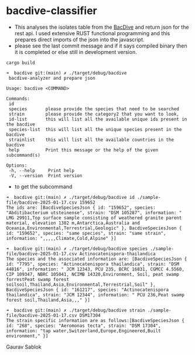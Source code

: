# bacdive-classifier
- This analyses the isolates table from the [BacDive](https://bacdive.dsmz.de/) and return json for the rest api. I used extensive RUST functional programming and this prepares direct imports of the json into the javascript. 
- please see the last commit message and if it says compiled binary then it is completed or else still in development version.

 ```
 cargo build 
 ```
 
 ```
➜  bacdive git:(main) ✗ ./target/debug/bacdive
  bacdive-analyzer and prepare json

 Usage: bacdive <COMMAND>

 Commands:
  id
  species       please provide the species that need to be searched
  strain        please provide the category2 that you want to look,
  id-list       this will list all the available unique ids present in the bacdive
  species-list  this will list all the unique species present in the bacdive
  strainlist    this will list all the available countries in the bacdive
  help          Print this message or the help of the given subcommand(s)

 Options:
  -h, --help     Print help
  -V, --version  Print version

 ```

- to get the subcommand 
```
➜  bacdive git:(main) ✗ ./target/debug/bacdive id ./sample-file/bacdive-2025-01-17.csv 159652
The ids are: [BacdiveSpeciesJson { id: "159652", species: "Abditibacterium utsteinense", strain: "DSM 105287", information: " LMG 29911,Top surface sample consisting of weathered granite parent material, elevation 1382 m,Antarctica,Australia and Oceania,Environmental,Terrestrial,Geologic" }, BacdiveSpeciesJson { id: "159652", species: "same species", strain: "same strain", information: ",,,,,Climate,Cold,Alpine" }]

➜  bacdive git:(main) ✗ ./target/debug/bacdive species ./sample-file/bacdive-2025-01-17.csv Actinocatenispora-thailandica
The species and the associated information are: [BacdiveSpeciesJson { id: "7795", species: "Actinocatenispora thailandica", strain: "DSM 44816", information: " JCM 12343, PCU 235, BCRC 16831, CGMCC 4.5560, CIP 109347, NBRC 105041, NCIMB 14320,Environment, Soil, peat swamp forrestPeat swamp forest soilsoil,Thailand,Asia,Environmental,Terrestrial,Soil" }, BacdiveSpeciesJson { id: "161217", species: "Actinocatenispora thailandica", strain: "JCM 12344", information: " PCU 236,Peat swamp forest soil,Thailand,Asia,,," }]

➜  bacdive git:(main) ✗ ./target/debug/bacdive strain ./sample-file/bacdive-2025-01-17.csv DSM17304
The strain specific information are as follows:[BacdiveSpeciesJson { id: "268", species: "Aeromonas tecta", strain: "DSM 17304", information: "tap water,Switzerland,Europe,Engineered,Built environment," }]

```

Gaurav Sablok
